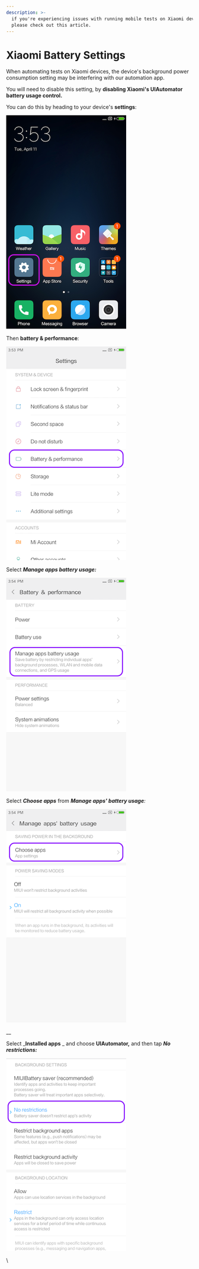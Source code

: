 ```yaml
---
description: >-
  if you're experiencing issues with running mobile tests on Xiaomi devices,
  please check out this article.
---
```


# Xiaomi Battery Settings

When automating tests on Xiaomi devices, the device's background power consumption setting may be interfering with our automation app.

You will need to disable this setting, by **disabling Xiaomi's UIAutomator battery usage control.**

You can do this by heading to your device's **settings**:

![](<../../.gitbook/assets/image (540).png>)

Then **battery & performance**:

![](<../../.gitbook/assets/image (453).png>)

Select _**Manage apps battery usage:**_

![](<../../.gitbook/assets/image (560).png>)

Select _**Choose apps**_ from _**Manage apps' battery usage**:_

![](<../../.gitbook/assets/image (457).png>)

__

Select _**Installed apps** _ and choose **UIAutomator,** and then tap _**No restrictions:**_

![](<../../.gitbook/assets/image (473).png>)

\
